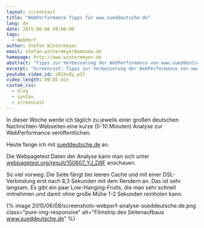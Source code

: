 ```yaml
---
layout: screencast
title: "WebPerformance Tipps für www.sueddeutsche.de"
lang: de
date: 2015-06-08 09:00:00
tags:
  - WebPerf
author: Stefan Wintermeyer
email: stefan.wintermeyer@amooma.de
homepage: http://www.wintermeyer.de
abstract: "Tipps zur Verbesserung der WebPerformance von www.sueddeutsche.de"
excerpt: "Screencast: Tipps zur Verbesserung der WebPerformance von www.sueddeutsche.de"
youtube_video_id: cR1bnQy_p1Y
video_length: 09:03 min
custom_css:
  - blog
  - syntax
  - screencast
---
```


In dieser Woche werde ich täglich zu jeweils einer großen deutschen Nachrichten-Webseiten eine kurze (5-10 Minuten) Analyse zur WebPerformance veröffentlichen.

Heute fange ich mit [sueddeutsche.de](http://www.sueddeutsche.de) an.

Die Webpagetest Daten der Analyse kann man sich unter [webpagetest.org/result/150607_YJ_D8F](http://www.webpagetest.org/result/150607_YJ_D8F) anschauen.

So viel vorweg: Die Seite fängt bei leeren Cache und mit einer DSL-Verbindung erst nach 8,3 Sekunden mit dem Rendern an. Das ist sehr langsam. Es gibt ein paar Low-Hanging-Fruits, die man sehr schnell mitnehmen und damit ohne große Mühe 1-2 Sekunden reinholen kann.

{% image 2015/06/08/screenshots-webperf-analyse-sueddeutsche.de.png class="pure-img-responsive" alt="Filmstrip des Seitenaufbaus www.sueddeutsche.de" %}
